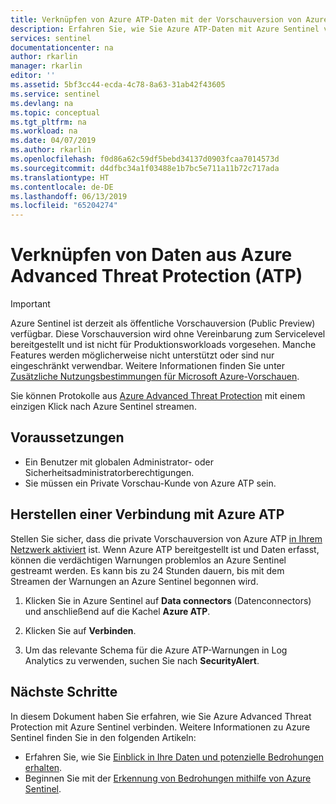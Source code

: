 ```yaml
---
title: Verknüpfen von Azure ATP-Daten mit der Vorschauversion von Azure Sentinel | Microsoft-Dokumentation
description: Erfahren Sie, wie Sie Azure ATP-Daten mit Azure Sentinel verknüpfen.
services: sentinel
documentationcenter: na
author: rkarlin
manager: rkarlin
editor: ''
ms.assetid: 5bf3cc44-ecda-4c78-8a63-31ab42f43605
ms.service: sentinel
ms.devlang: na
ms.topic: conceptual
ms.tgt_pltfrm: na
ms.workload: na
ms.date: 04/07/2019
ms.author: rkarlin
ms.openlocfilehash: f0d86a62c59df5bebd34137d0903fcaa7014573d
ms.sourcegitcommit: d4dfbc34a1f03488e1b7bc5e711a11b72c717ada
ms.translationtype: HT
ms.contentlocale: de-DE
ms.lasthandoff: 06/13/2019
ms.locfileid: "65204274"
---
```

# <a name="connect-data-from-azure-advanced-threat-protection-atp"></a>Verknüpfen von Daten aus Azure Advanced Threat Protection (ATP)

> [!IMPORTANT]
> Azure Sentinel ist derzeit als öffentliche Vorschauversion (Public Preview) verfügbar.
> Diese Vorschauversion wird ohne Vereinbarung zum Servicelevel bereitgestellt und ist nicht für Produktionsworkloads vorgesehen. Manche Features werden möglicherweise nicht unterstützt oder sind nur eingeschränkt verwendbar. Weitere Informationen finden Sie unter [Zusätzliche Nutzungsbestimmungen für Microsoft Azure-Vorschauen](https://azure.microsoft.com/support/legal/preview-supplemental-terms/).


Sie können Protokolle aus [Azure Advanced Threat Protection](https://docs.microsoft.com/azure-advanced-threat-protection/what-is-atp) mit einem einzigen Klick nach Azure Sentinel streamen.

## <a name="prerequisites"></a>Voraussetzungen

- Ein Benutzer mit globalen Administrator- oder Sicherheitsadministratorberechtigungen.
- Sie müssen ein Private Vorschau-Kunde von Azure ATP sein.

## <a name="connect-to-azure-atp"></a>Herstellen einer Verbindung mit Azure ATP

Stellen Sie sicher, dass die private Vorschauversion von Azure ATP [in Ihrem Netzwerk aktiviert](https://docs.microsoft.com/azure-advanced-threat-protection/install-atp-step1) ist.
Wenn Azure ATP bereitgestellt ist und Daten erfasst, können die verdächtigen Warnungen problemlos an Azure Sentinel gestreamt werden. Es kann bis zu 24 Stunden dauern, bis mit dem Streamen der Warnungen an Azure Sentinel begonnen wird.



1. Klicken Sie in Azure Sentinel auf **Data connectors** (Datenconnectors) und anschließend auf die Kachel **Azure ATP**.

2. Klicken Sie auf **Verbinden**.

6. Um das relevante Schema für die Azure ATP-Warnungen in Log Analytics zu verwenden, suchen Sie nach **SecurityAlert**.

## <a name="next-steps"></a>Nächste Schritte
In diesem Dokument haben Sie erfahren, wie Sie Azure Advanced Threat Protection mit Azure Sentinel verbinden. Weitere Informationen zu Azure Sentinel finden Sie in den folgenden Artikeln:
- Erfahren Sie, wie Sie [Einblick in Ihre Daten und potenzielle Bedrohungen erhalten](quickstart-get-visibility.md).
- Beginnen Sie mit der [Erkennung von Bedrohungen mithilfe von Azure Sentinel](tutorial-detect-threats.md).


